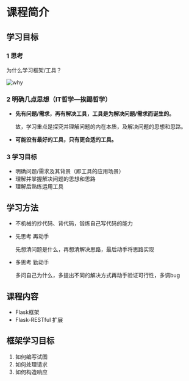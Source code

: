 # 课程简介

## 学习目标

### 1 思考

为什么学习框架/工具？

![why](/images/what.jpeg)

### 2 明确几点思想（IT哲学—挨踢哲学）

* **先有问题/需求，再有解决工具，工具是为解决问题/需求而诞生的。**

  故，学习重点是探究并理解问题的内在本质，及解决问题的思想和思路。

* **可能没有最好的工具，只有更合适的工具。**

### 3 学习目标

* 明确问题/需求及其背景（即工具的应用场景）
* 理解并掌握解决问题的思想和思路
* 理解后熟练运用工具

## 学习方法

* 不机械的抄代码、背代码，锻炼自己写代码的能力

* 先思考 再动手

  先想清问题是什么，再想清解决思路，最后动手将思路实现

* 多思考 勤动手

  多问自己为什么，多提出不同的解决方式再动手验证可行性，多调bug

## 课程内容

* Flask框架
* Flask-RESTful 扩展

## 框架学习目标

1. 如何编写试图
2. 如何处理请求
3. 如何构造响应

